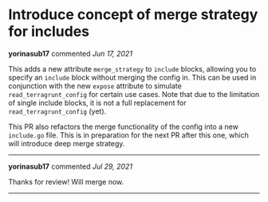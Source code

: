 # Introduce concept of merge strategy for includes

**yorinasub17** commented *Jun 17, 2021*

This adds a new attribute `merge_strategy` to `include` blocks, allowing you to specify an `include` block without merging the config in. This can be used in conjunction with the new `expose` attribute to simulate `read_terragrunt_config` for certain use cases. Note that due to the limitation of single include blocks, it is not a full replacement for `read_terragrunt_config` (yet).

This PR also refactors the merge functionality of the config into a new `include.go` file. This is in preparation for the next PR after this one, which will introduce deep merge strategy.
<br />
***


**yorinasub17** commented *Jul 29, 2021*

Thanks for review! Will merge now.
***

